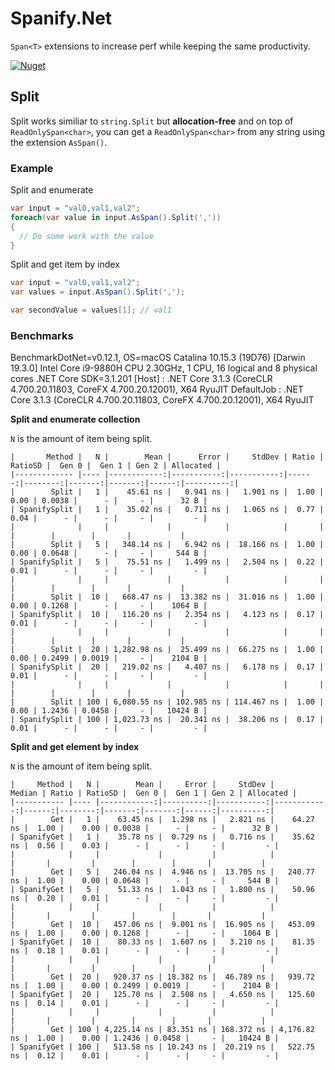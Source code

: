 # Spanify.Net

`Span<T>` extensions to increase perf while keeping the same productivity.

[![Nuget](https://img.shields.io/nuget/v/Spanify.Net)](https://www.nuget.org/packages/Spanify.Net/)

## Split
Split works similiar to `string.Split` but **allocation-free** and on top of `ReadOnlySpan<char>`, you can get a `ReadOnlySpan<char>` from any string using the extension `AsSpan()`.

### Example

Split and enumerate
```csharp
var input = "val0,val1,val2";
foreach(var value in input.AsSpan().Split(','))
{
  // Do some work with the value
}
```

Split and get item by index
```csharp
var input = "val0,val1,val2";
var values = input.AsSpan().Split(',');

var secondValue = values[1]; // val1
```

### Benchmarks

BenchmarkDotNet=v0.12.1, OS=macOS Catalina 10.15.3 (19D76) [Darwin 19.3.0]
Intel Core i9-9880H CPU 2.30GHz, 1 CPU, 16 logical and 8 physical cores
.NET Core SDK=3.1.201
  [Host]     : .NET Core 3.1.3 (CoreCLR 4.700.20.11803, CoreFX 4.700.20.12001), X64 RyuJIT
  DefaultJob : .NET Core 3.1.3 (CoreCLR 4.700.20.11803, CoreFX 4.700.20.12001), X64 RyuJIT


**Split and enumerate collection**

`N` is the amount of item being split.


```
|       Method |   N |        Mean |      Error |     StdDev | Ratio | RatioSD |  Gen 0 |  Gen 1 | Gen 2 | Allocated |
|------------- |---- |------------:|-----------:|-----------:|------:|--------:|-------:|-------:|------:|----------:|
|        Split |   1 |    45.61 ns |   0.941 ns |   1.901 ns |  1.00 |    0.00 | 0.0038 |      - |     - |      32 B |
| SpanifySplit |   1 |    35.02 ns |   0.711 ns |   1.065 ns |  0.77 |    0.04 |      - |      - |     - |         - |
|              |     |             |            |            |       |         |        |        |       |           |
|        Split |   5 |   348.14 ns |   6.942 ns |  18.166 ns |  1.00 |    0.00 | 0.0648 |      - |     - |     544 B |
| SpanifySplit |   5 |    75.51 ns |   1.499 ns |   2.504 ns |  0.22 |    0.01 |      - |      - |     - |         - |
|              |     |             |            |            |       |         |        |        |       |           |
|        Split |  10 |   668.47 ns |  13.382 ns |  31.016 ns |  1.00 |    0.00 | 0.1268 |      - |     - |    1064 B |
| SpanifySplit |  10 |   116.20 ns |   2.354 ns |   4.123 ns |  0.17 |    0.01 |      - |      - |     - |         - |
|              |     |             |            |            |       |         |        |        |       |           |
|        Split |  20 | 1,282.98 ns |  25.499 ns |  66.275 ns |  1.00 |    0.00 | 0.2499 | 0.0019 |     - |    2104 B |
| SpanifySplit |  20 |   219.02 ns |   4.407 ns |   6.178 ns |  0.17 |    0.01 |      - |      - |     - |         - |
|              |     |             |            |            |       |         |        |        |       |           |
|        Split | 100 | 6,080.55 ns | 102.985 ns | 114.467 ns |  1.00 |    0.00 | 1.2436 | 0.0458 |     - |   10424 B |
| SpanifySplit | 100 | 1,023.73 ns |  20.341 ns |  38.206 ns |  0.17 |    0.01 |      - |      - |     - |         - |
```

**Split and get element by index**

`N` is the amount of item being split.

```
|     Method |   N |        Mean |     Error |     StdDev |      Median | Ratio | RatioSD |  Gen 0 |  Gen 1 | Gen 2 | Allocated |
|----------- |---- |------------:|----------:|-----------:|------------:|------:|--------:|-------:|-------:|------:|----------:|
|        Get |   1 |    63.45 ns |  1.298 ns |   2.821 ns |    64.27 ns |  1.00 |    0.00 | 0.0038 |      - |     - |      32 B |
| SpanifyGet |   1 |    35.78 ns |  0.729 ns |   0.716 ns |    35.62 ns |  0.56 |    0.03 |      - |      - |     - |         - |
|            |     |             |           |            |             |       |         |        |        |       |           |
|        Get |   5 |   246.04 ns |  4.946 ns |  13.705 ns |   240.77 ns |  1.00 |    0.00 | 0.0648 |      - |     - |     544 B |
| SpanifyGet |   5 |    51.33 ns |  1.043 ns |   1.800 ns |    50.96 ns |  0.20 |    0.01 |      - |      - |     - |         - |
|            |     |             |           |            |             |       |         |        |        |       |           |
|        Get |  10 |   457.06 ns |  9.001 ns |  16.905 ns |   453.09 ns |  1.00 |    0.00 | 0.1268 |      - |     - |    1064 B |
| SpanifyGet |  10 |    80.33 ns |  1.607 ns |   3.210 ns |    81.35 ns |  0.18 |    0.01 |      - |      - |     - |         - |
|            |     |             |           |            |             |       |         |        |        |       |           |
|        Get |  20 |   920.37 ns | 18.382 ns |  46.789 ns |   939.72 ns |  1.00 |    0.00 | 0.2499 | 0.0019 |     - |    2104 B |
| SpanifyGet |  20 |   125.70 ns |  2.508 ns |   4.650 ns |   125.60 ns |  0.14 |    0.01 |      - |      - |     - |         - |
|            |     |             |           |            |             |       |         |        |        |       |           |
|        Get | 100 | 4,225.14 ns | 83.351 ns | 168.372 ns | 4,176.82 ns |  1.00 |    0.00 | 1.2436 | 0.0458 |     - |   10424 B |
| SpanifyGet | 100 |   513.58 ns | 10.243 ns |  20.219 ns |   522.75 ns |  0.12 |    0.01 |      - |      - |     - |         - |
```
